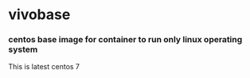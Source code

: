 # vivobase
### centos base image for container to run only linux operating system  

This is latest centos 7
